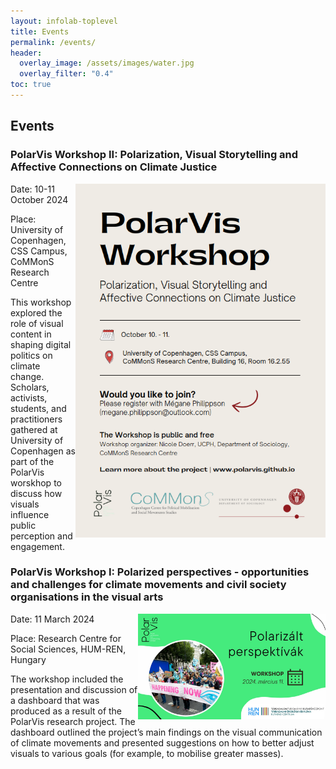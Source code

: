 ```yaml
---
layout: infolab-toplevel
title: Events 
permalink: /events/
header:
  overlay_image: /assets/images/water.jpg
  overlay_filter: "0.4"
toc: true
---
```


## Events

### PolarVis Workshop II: Polarization, Visual Storytelling and Affective Connections on Climate Justice

<img align="right" width="400" src="/assets/images/workshop1.PNG" />

Date: 10-11 October 2024

Place: University of Copenhagen, CSS Campus, CoMMonS Research Centre

This workshop explored the role of visual content in shaping digital politics on climate change. Scholars, activists, students, and practitioners gathered at University of Copenhagen as part of the PolarVis worskhop to discuss how visuals influence public perception and engagement.





### PolarVis Workshop I: Polarized perspectives - opportunities and challenges for climate movements and civil society organisations in the visual arts

<img align="right" width="300" src="/assets/images/workshop2.jpg" />

Date: 11 March 2024 

Place:  Research Centre for Social Sciences, HUM-REN, Hungary 

The workshop included the presentation and discussion of a dashboard that was produced as a result of the PolarVis research project. The dashboard outlined the project’s main findings on the visual communication of climate movements and presented suggestions on how to better adjust visuals to various goals (for example, to mobilise greater masses). 





